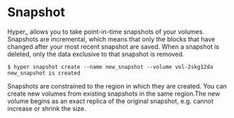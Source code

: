 # Snapshot

Hyper\_ allows you to take point-in-time snapshots of your volumes. Snapshots are incremental, which means that only the blocks that have changed after your most recent snapshot are saved. When a snapshot is deleted, only the data exclusive to that snapshot is removed. 

    $ hyper snapshot create --name new_snapshot --volume vol-2skg12da
    new_snapshot is created

Snapshots are constrained to the region in which they are created. You can create new volumes from existing snapshots in the same region.The new volume begins as an exact replica of the original snapshot, e.g. cannot increase or shrink the size.